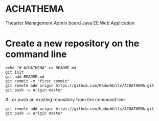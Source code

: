 # ACHATHEMA
Thearter Management Admin board Java EE Web Application

# Create a new repository on the command line

```
echo "# ACHATHEMA" >> README.md
git init
git add README.md
git commit -m "first commit"
git remote add origin https://github.com/KadonWills/ACHATHEMA.git
git push -u origin master
```

#…or push an existing repository from the command line
```
git remote add origin https://github.com/KadonWills/ACHATHEMA.git
git push -u origin master
```
